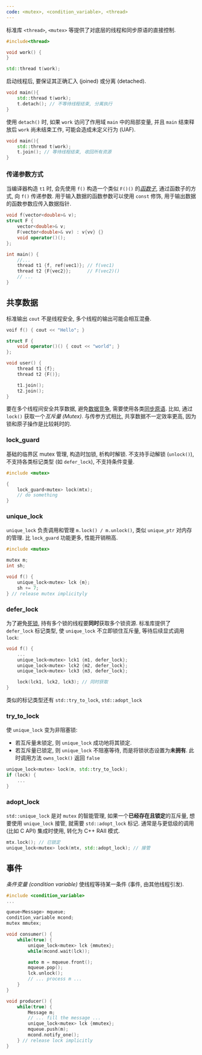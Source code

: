 ```yaml
---
code: <mutex>, <condition_variable>, <thread>
---
```


标准库 `<thread>`, `<mutex>` 等提供了对底层的线程和同步原语的直接控制.

```cpp
#include<thread>

void work() {
}

std::thread t(work);
```

启动线程后, 要保证其正确汇入 (joined) 或分离 (detached).

```cpp
void main(){
	std::thread t(work);
	t.detach(); // 不等待线程结束, 分离执行
}
```

使用 `detach()` 时, 如果 `work` 访问了作用域 `main` 中的局部变量, 并且 `main` 结束释放后 `work` 尚未结束工作, 可能会造成未定义行为 (UAF).

```cpp
void main(){
	std::thread t(work);
	t.join(); // 等待线程结束, 收回所有资源
}
```

### 传递参数方式

当编译器构造 `t1` 时, 会先使用 `f()` 构造一个类似 `F()()` 的[*函数子*](../数据类型/STL/辅助函数.md), 通过函数子的方式, 向 `f()` 传递参数. 用于输入数据的函数参数可以使用 `const` 修饰, 用于输出数据的函数参数应传入数据指针.

```cpp
void f(vector<double>& v);
struct F {
	vector<double>& v;
	F(vector<double>& vv) : v{vv} {}
	void operator()();
};

int main() {
	//...
	thread t1 {f, ref(vec1)}; // f(vec1)
	thread t2 {F{vec2}};      // F(vec2)()
	// ...
}
```

## 共享数据

标准输出 `cout` 不是线程安全, 多个线程的输出可能会相互混叠.

```cpp
voif f() { cout << "Hello"; }

struct F {
	void operator()() { cout << "world"; }
};

void user() {
	thread t1 {f};
	thread t2 {F()};

	t1.join();
	t2.join();
}
```

要在多个线程间安全共享数据, 避免[数据竞争](../../../Security/软件分析/并发漏洞/数据竞争.md), 需要使用各类[同步原语](../../../System/Process/进程同步与互斥.md). 比如, 通过 `lock()` 获取一个*互斥量 (Mutex)*. 与传参方式相比, 共享数据不一定效率更高, 因为锁和原子操作是比较耗时的.

### lock_guard

基础的临界区 mutex 管理, 构造时加锁, 析构时解锁. 不支持手动解锁 (`unlock()`), 不支持各类标记类型 (如 `defer_lock`), 不支持条件变量. 

```cpp
#include <mutex>

{
	lock_guard<mutex> lock(mtx);
	// do something
}
```

### unique_lock

`unique_lock` 负责调用和管理 `m.lock() / m.unlock()`, 类似 `unique_ptr` 对内存的管理. 比 `lock_guard` 功能更多, 性能开销稍高.

```cpp
#include <mutex>

mutex m;
int sh;

void f() {
	unique_lock<mutex> lck {m}; 
	sh += 7;
} // release mutex implicityly
```

### defer_lock

为了避免[死锁](../../../System/Process/进程同步与互斥.md), 持有多个锁的线程要**同时**获取多个锁资源. 标准库提供了 `defer_lock` 标记类型, 使 `unique_lock` 不立即锁住互斥量, 等待后续显式调用 `lock`:

```cpp
void f() {
	...
	unique_lock<mutex> lck1 {m1, defer_lock};
	unique_lock<mutex> lck2 {m2, defer_lock};
	unique_lock<mutex> lck3 {m3, defer_lock};

	lock(lck1, lck2, lck3); // 同时获取
}
```

类似的标记类型还有 `std::try_to_lock`, `std::adopt_lock`

### try_to_lock

使 `unique_lock` 变为非阻塞锁:
- 若互斥量未锁定, 则 `unique_lock` 成功地将其锁定.
- 若互斥量已锁定, 则 `unique_lock` 不阻塞等待, 而是将锁状态设置为**未拥有**. 此时调用方法 `owns_lock()` 返回 `false`

```cpp
unique_lock<mutex> lock(m, std::try_to_lock);
if (lock) {
	...
}
```

### adopt_lock 

`std::unique_lock` 是对 `mutex` 的智能管理, 如果一个**已经存在且锁定**的互斥量, 想要使用 `unique_lock` 接管, 就需要 `std::adopt_lock` 标记. 通常是与更低级的调用 (比如 C API) 集成时使用, 转化为 C++ RAII 模式.

```cpp 
mtx.lock(); // 已锁定
unique_lock<mutex> lock(mtx, std::adopt_lock); // 接管
```

## 事件

*条件变量 (condition variable)* 使线程等待某一条件 (事件, 由其他线程引发).

```cpp
#include <condition_variable>
...

queue<Message> mqueue;
condition_variable mcond;
mutex mmutex;

void consumer() {
	while(true) {
		unique_lock<mutex> lck {mmutex};
		while(mcond.wait(lck));

		auto m = mqueue.front();
		mqueue.pop();
		lck.unlock();
		// ... process m ...
	}
}

void producer() {
	while(true) {
		Message m;
		// ... fill the message ...
		unique_lock<mutex> lck {mmutex};
		mqueue.push(m);
		mcond.notify_one(); 
	} // release lock implicitly
}
```